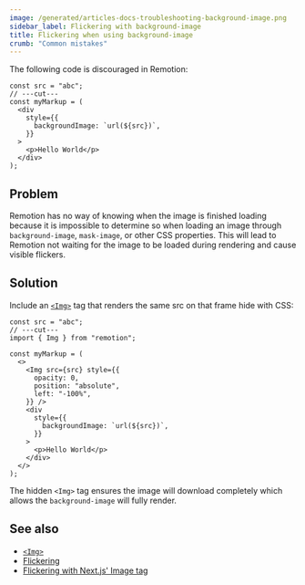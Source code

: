 ```yaml
---
image: /generated/articles-docs-troubleshooting-background-image.png
sidebar_label: Flickering with background-image
title: Flickering when using background-image
crumb: "Common mistakes"
---
```


The following code is discouraged in Remotion:

```tsx twoslash title="❌ Don't do this"
const src = "abc";
// ---cut---
const myMarkup = (
  <div
    style={{
      backgroundImage: `url(${src})`,
    }}
  >
    <p>Hello World</p>
  </div>
);
```

## Problem

Remotion has no way of knowing when the image is finished loading because it is impossible to determine so when loading an image through `background-image`, `mask-image`, or other CSS properties. This will lead to Remotion not waiting for the image to be loaded during rendering and cause visible flickers.

## Solution

Include an [`<Img>`](/docs/img) tag that renders the same src on that frame hide with CSS:

```tsx twoslash title="✅ Do this"
const src = "abc";
// ---cut---
import { Img } from "remotion";

const myMarkup = (
  <>
    <Img src={src} style={{
      opacity: 0,
      position: "absolute",
      left: "-100%",
    }} />
    <div
      style={{
        backgroundImage: `url(${src})`,
      }}
    >
      <p>Hello World</p>
    </div>
  </>
);
```

The hidden `<Img>` tag ensures the image will download completely which allows the `background-image` will fully render.

## See also

- [`<Img>`](/docs/img)
- [Flickering](/docs/flickering)
- [Flickering with Next.js' Image tag](/docs/troubleshooting/nextjs-image)
